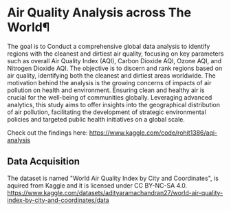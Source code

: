# Air Quality Analysis across The World¶

The goal is to Conduct a comprehensive global data analysis to identify regions with the cleanest and dirtiest air quality, focusing on key parameters such as overall Air Quality Index (AQI), Carbon Dioxide AQI, Ozone AQI, and Nitrogen Dioxide AQI.
The objective is to discern and rank regions based on air quality, identifying both the cleanest and dirtiest areas worldwide.
The motivation behind the analysis is the growing concerns of impacts of air pollution on health and environment. Ensuring clean and healthy air is crucial for the well-being of communities globally.
Leveraging advanced analytics, this study aims to offer insights into the geographical distribution of air pollution, facilitating the development of strategic environmental policies and targeted public health initiatives on a global scale.

Check out the findings here: <link> https://www.kaggle.com/code/rohit1386/aqi-analysis</link>

## Data Acquisition
The dataset is named "World Air Quality Index by City and Coordinates", is aquired from Kaggle and it is licensed under CC BY-NC-SA 4.0. https://www.kaggle.com/datasets/adityaramachandran27/world-air-quality-index-by-city-and-coordinates/data
